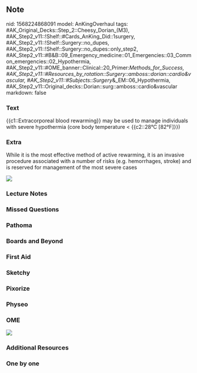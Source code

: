 ## Note
nid: 1568224868091
model: AnKingOverhaul
tags: #AK_Original_Decks::Step_2::Cheesy_Dorian_(M3), #AK_Step2_v11::!Shelf::#Cards_AnKing_Did::1surgery, #AK_Step2_v11::!Shelf::Surgery::no_dupes, #AK_Step2_v11::!Shelf::Surgery::no_dupes::only_step2, #AK_Step2_v11::#B&B::09_Emergency_medicine::01_Emergencies::03_Common_emergencies::02_Hypothermia, #AK_Step2_v11::#OME_banner::Clinical::20_Primer:_Methods_for_Success, #AK_Step2_v11::#Resources_by_rotation::Surgery::amboss::dorian::cardio&vascular, #AK_Step2_v11::#Subjects::Surgery_&_EM::06_Hypothermia, #AK_Step2_v11::Original_decks::Dorian::surg::amboss::cardio&vascular
markdown: false

### Text
{{c1::Extracorporeal blood rewarming}} may be used to manage individuals with severe hypothermia (core body temperature < {{c2::28°C [82°F]}})

### Extra
While it is the most effective method of active rewarming, it is an
invasive procedure associated with a number of risks (e.g.
hemorrhages, stroke) and is reserved for management of the most
severe cases
<div><img src="paste-27436251086849.jpg"></div>

### Lecture Notes


### Missed Questions


### Pathoma


### Boards and Beyond


### First Aid


### Sketchy


### Pixorize


### Physeo


### OME
<div class="ome-widget">
  <a href="https://onlinemeded.org/spa/surgery?ref=anki"><img src=
  "_OME_AnkiFlashcards_Topic_6.png"></a>
</div>

### Additional Resources


### One by one


